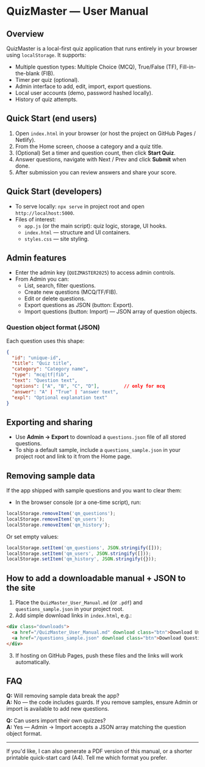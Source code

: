 # QuizMaster — User Manual

## Overview
QuizMaster is a local-first quiz application that runs entirely in your browser using `localStorage`. It supports:
- Multiple question types: Multiple Choice (MCQ), True/False (TF), Fill-in-the-blank (FIB).
- Timer per quiz (optional).
- Admin interface to add, edit, import, export questions.
- Local user accounts (demo, password hashed locally).
- History of quiz attempts.

## Quick Start (end users)
1. Open `index.html` in your browser (or host the project on GitHub Pages / Netlify).
2. From the Home screen, choose a category and a quiz title.
3. (Optional) Set a timer and question count, then click **Start Quiz**.
4. Answer questions, navigate with Next / Prev and click **Submit** when done.
5. After submission you can review answers and share your score.

## Quick Start (developers)
- To serve locally: `npx serve` in project root and open `http://localhost:5000`.
- Files of interest:
  - `app.js` (or the main script): quiz logic, storage, UI hooks.
  - `index.html` — structure and UI containers.
  - `styles.css` — site styling.

## Admin features
- Enter the admin key (`QUIZMASTER2025`) to access admin controls.
- From Admin you can:
  - List, search, filter questions.
  - Create new questions (MCQ/TF/FIB).
  - Edit or delete questions.
  - Export questions as JSON (button: Export).
  - Import questions (button: Import) — JSON array of question objects.

### Question object format (JSON)
Each question uses this shape:
```json
{
  "id": "unique-id",
  "title": "Quiz title",
  "category": "Category name",
  "type": "mcq|tf|fib",
  "text": "Question text",
  "options": ["A", "B", "C", "D"],         // only for mcq
  "answer": "A" | "True" | "answer text",
  "expl": "Optional explanation text"
}
```

## Exporting and sharing
- Use **Admin → Export** to download a `questions.json` file of all stored questions.
- To ship a default sample, include a `questions_sample.json` in your project root and link to it from the Home page.

## Removing sample data
If the app shipped with sample questions and you want to clear them:
- In the browser console (or a one-time script), run:
```js
localStorage.removeItem('qm_questions');
localStorage.removeItem('qm_users');
localStorage.removeItem('qm_history');
```
Or set empty values:
```js
localStorage.setItem('qm_questions', JSON.stringify([]));
localStorage.setItem('qm_users', JSON.stringify([]));
localStorage.setItem('qm_history', JSON.stringify({}));
```

## How to add a downloadable manual + JSON to the site
1. Place the `QuizMaster_User_Manual.md` (or `.pdf`) and `questions_sample.json` in your project root.
2. Add simple download links in `index.html`, e.g.:
```html
<div class="downloads">
  <a href="/QuizMaster_User_Manual.md" download class="btn">Download User Manual</a>
  <a href="/questions_sample.json" download class="btn">Download Questions JSON</a>
</div>
```
3. If hosting on GitHub Pages, push these files and the links will work automatically.

## FAQ
**Q:** Will removing sample data break the app?  
**A:** No — the code includes guards. If you remove samples, ensure Admin or import is available to add new questions.

**Q:** Can users import their own quizzes?  
**A:** Yes — Admin → Import accepts a JSON array matching the question object format.

---

If you'd like, I can also generate a PDF version of this manual, or a shorter printable quick-start card (A4). Tell me which format you prefer.
